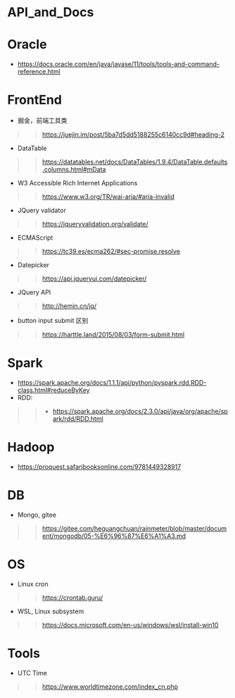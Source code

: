# API_and_Docs


# Oracle
* https://docs.oracle.com/en/java/javase/11/tools/tools-and-command-reference.html

# FrontEnd
* 掘金，前端工具类
>> https://juejin.im/post/5ba7d5dd5188255c6140cc9d#heading-2
* DataTable
>> https://datatables.net/docs/DataTables/1.9.4/DataTable.defaults.columns.html#mData
* W3 Accessible Rich Internet Applications
>> https://www.w3.org/TR/wai-aria/#aria-invalid
* JQuery validator
>> https://jqueryvalidation.org/validate/
* ECMAScript
>> https://tc39.es/ecma262/#sec-promise.resolve
* Datepicker
>> https://api.jqueryui.com/datepicker/
* JQuery API
>> http://hemin.cn/jq/
* button input submit 区别
>> https://harttle.land/2015/08/03/form-submit.html

# Spark
* https://spark.apache.org/docs/1.1.1/api/python/pyspark.rdd.RDD-class.html#reduceByKey
* RDD: 
>> * https://spark.apache.org/docs/2.3.0/api/java/org/apache/spark/rdd/RDD.html

# Hadoop
* https://proquest.safaribooksonline.com/9781449328917


# DB
* Mongo, gitee
>> https://gitee.com/heguangchuan/rainmeter/blob/master/document/mongodb/05-%E6%96%87%E6%A1%A3.md

# OS
* Linux cron
>> https://crontab.guru/
* WSL, Linux subsystem
>> https://docs.microsoft.com/en-us/windows/wsl/install-win10


# Tools
* UTC Time
>> https://www.worldtimezone.com/index_cn.php
